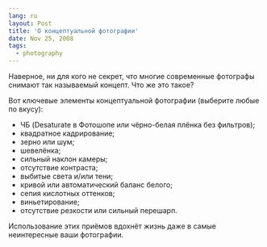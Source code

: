 ```yaml
---
lang: ru
layout: Post
title: 'О концептуальной фотографии'
date: Nov 25, 2008
tags:
  - photography
---
```


Наверное, ни для кого не секрет, что многие современные фотографы снимают так называемый концепт. Что же это такое?

Вот ключевые элементы концептуальной фотографии (выберите любые по вкусу):

- ЧБ (Desaturate в Фотошопе или чёрно-белая плёнка без фильтров);
- квадратное кадрирование;
- зерно или шум;
- шевелёнка;
- сильный наклон камеры;
- отсутствие контраста;
- выбитые света и/или тени;
- кривой или автоматический баланс белого;
- сепия кислотных оттенков;
- виньетирование;
- отсутствие резкости или сильный перешарп.

Использование этих приёмов вдохнёт жизнь даже в самые неинтересные ваши фотографии.
